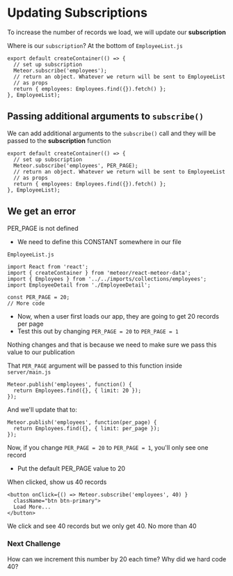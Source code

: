 # Updating Subscriptions
To increase the number of records we load, we will update our **subscription**

Where is our `subscription`?
At the bottom of `EmployeeList.js`

```
export default createContainer(() => {
  // set up subscription
  Meteor.subscribe('employees');
  // return an object. Whatever we return will be sent to EmployeeList
  // as props
  return { employees: Employees.find({}).fetch() };
}, EmployeeList);
```

## Passing additional arguments to `subscribe()`

We can add additional arguments to the `subscribe()` call and they will be passed to the **subscription** function

```
export default createContainer(() => {
  // set up subscription
  Meteor.subscribe('employees', PER_PAGE);
  // return an object. Whatever we return will be sent to EmployeeList
  // as props
  return { employees: Employees.find({}).fetch() };
}, EmployeeList);
```

## We get an error
PER_PAGE is not defined

* We need to define this CONSTANT somewhere in our file

`EmployeeList.js`

```
import React from 'react';
import { createContainer } from 'meteor/react-meteor-data';
import { Employees } from '../../imports/collections/employees';
import EmployeeDetail from './EmployeeDetail';

const PER_PAGE = 20;
// More code
```

* Now, when a user first loads our app, they are going to get 20 records per page
* Test this out by changing `PER_PAGE = 20` to `PER_PAGE = 1`

Nothing changes and that is because we need to make sure we pass this value to our publication

That `PER_PAGE` argument will be passed to this function inside `server/main.js`

```
Meteor.publish('employees', function() {
  return Employees.find({}, { limit: 20 });
});
```

And we'll update that to:

```
Meteor.publish('employees', function(per_page) {
  return Employees.find({}, { limit: per_page });
});
```

Now, if you change `PER_PAGE = 20` to `PER_PAGE = 1`, you'll only see one record

* Put the default PER_PAGE value to 20

When clicked, show us 40 records

```
<button onClick={() => Meteor.subscribe('employees', 40) }
  className="btn btn-primary">
  Load More...
</button>
```

We click and see 40 records but we only get 40. No more than 40

### Next Challenge
How can we increment this number by 20 each time? Why did we hard code 40?



